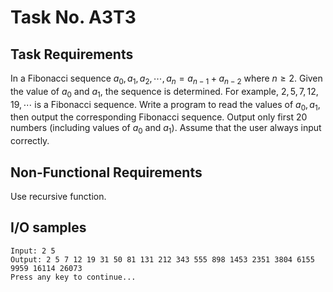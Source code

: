 # Task No. A3T3

## Task Requirements
In a Fibonacci sequence $a_0, a_1, a_2, \cdots, a_n=a_{n-1}+a_{n-2}$ where $n\geq 2$. Given the value of $a_0$ and $a_1$, the sequence is determined. For example, $2, 5, 7, 12, 19, \cdots$ is a Fibonacci sequence. Write a program to read the values of $a_0, a_1$, then output the corresponding Fibonacci sequence. Output only first $20$ numbers (including values of $a_0$ and $a_1$). Assume that the user always input correctly. 


## Non-Functional Requirements

Use recursive function.

## I/O samples
```
Input: 2 5
Output: 2 5 7 12 19 31 50 81 131 212 343 555 898 1453 2351 3804 6155 9959 16114 26073
Press any key to continue...
```
